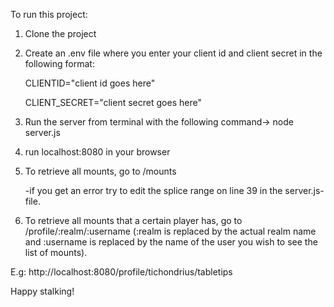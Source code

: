 To run this project:

1. Clone the project
2. Create an .env file where you enter your client id and client secret in the following format: 

    CLIENTID="client id goes here"
  
    CLIENT_SECRET="client secret goes here"
      
3. Run the server from terminal with the following command-> node server.js

4. run localhost:8080 in your browser

5. To retrieve all mounts, go to /mounts

    -if you get an error try to edit the splice range on line 39 in the server.js-file. 

6. To retrieve all mounts that a certain player has, go to /profile/:realm/:username
(:realm is replaced by the actual realm name and :username is replaced by the name of the user you wish to see the list of mounts).

E.g: http://localhost:8080/profile/tichondrius/tabletips

Happy stalking!
